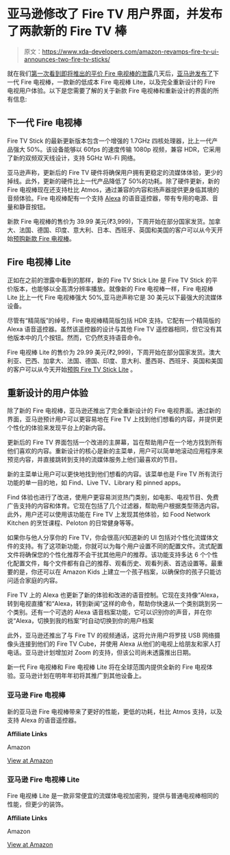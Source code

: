 # 亚马逊修改了 Fire TV 用户界面，并发布了两款新的 Fire TV 棒

> 原文：<https://www.xda-developers.com/amazon-revamps-fire-tv-ui-announces-two-fire-tv-sticks/>

就在我们[第一次看到即将推出的平价 Fire 电视棒的泄露](https://www.xda-developers.com/amazon-fire-tv-stick-lite-cheap-streaming-tv-dongle/)几天后，[亚马逊发布了](https://amazonfiretv.blog/introducing-the-all-new-fire-tv-experience-b1ebecbd813)下一代 Fire 电视棒，一款新的低成本 Fire 电视棒 Lite，以及完全重新设计的 Fire 电视用户体验。以下是您需要了解的关于新款 Fire 电视棒和重新设计的界面的所有信息:

## 下一代 Fire 电视棒

Fire TV Stick 的最新更新版本包含一个增强的 1.7GHz 四核处理器，比上一代产品强大 50%。该设备能够以 60fps 的速度传输 1080p 视频，兼容 HDR，它采用了新的双频双天线设计，支持 5GHz Wi-Fi 网络。

亚马逊声称，更新后的 Fire TV 硬件将确保用户拥有更稳定的流媒体体验，更少的掉线。此外，更新的硬件比上一代产品降低了 50%的功耗。除了硬件更新，新的 Fire 电视棒现在还支持杜比 Atmos，通过兼容的内容和扬声器提供更身临其境的音频体验。Fire 电视棒配有一个支持 [Alexa](https://www.xda-developers.com/tag/amazon-alexa/) 的语音遥控器，带有专用的电源、音量和静音按钮。

新款 Fire 电视棒的售价为 39.99 美元(₹3,999)，下周开始在部分国家发货。加拿大、法国、德国、印度、意大利、日本、西班牙、英国和美国的客户可以从今天开始[预购新款 Fire 电视棒](https://cts.businesswire.com/ct/CT?id=smartlink&url=http%3A%2F%2Fwww.amazon.com%2Ffiretvstick&esheet=52293346&newsitemid=20200924005812&lan=en-US&anchor=www.amazon.com%2Ffiretvstick&index=1&md5=a36442950f24ea67c3ab789050524563)。

## Fire 电视棒 Lite

正如在之前的泄露中看到的那样，新的 Fire TV Stick Lite 是 Fire TV Stick 的平价版本，也能够以全高清分辨率播放。就像新的 Fire 电视棒一样，Fire 电视棒 Lite 比上一代 Fire 电视棒强大 50%,亚马逊声称它是 30 美元以下最强大的流媒体设备。

尽管有“精简版”的绰号，Fire 电视棒精简版包括 HDR 支持。它配有一个精简版的 Alexa 语音遥控器。虽然该遥控器的设计与其他 Fire TV 遥控器相同，但它没有其他版本中的几个按钮。然而，它仍然支持语音命令。

Fire 电视棒 Lite 的售价为 29.99 美元(₹2,999)，下周开始在部分国家发货。澳大利亚、巴西、加拿大、法国、德国、印度、意大利、墨西哥、西班牙、英国和美国的客户可以从今天开始[预购 Fire TV Stick Lite](https://cts.businesswire.com/ct/CT?id=smartlink&url=http%3A%2F%2Fwww.amazon.com%2Ffiretvsticklite&esheet=52293346&newsitemid=20200924005812&lan=en-US&anchor=www.amazon.com%2Ffiretvsticklite&index=2&md5=8e3425f5a54c5d2f3688820801293280) 。

## 重新设计的用户体验

除了新的 Fire 电视棒，亚马逊还推出了完全重新设计的 Fire 电视界面。通过新的界面，亚马逊预计用户可以更容易地在 Fire TV 上找到他们想看的内容，并提供更个性化的体验来发现平台上的新内容。

更新后的 Fire TV 界面包括一个改进的主屏幕，旨在帮助用户在一个地方找到所有他们喜欢的内容。重新设计的核心是新的主菜单，用户可以简单地滚动应用程序来预览内容，并直接跳转到支持的流媒体服务上他们最喜欢的节目。

新的主菜单让用户可以更快地找到他们想看的内容。该菜单也是 Fire TV 所有流行功能的单一目的地，如 Find、Live TV、Library 和 pinned apps。

Find 体验也进行了改进，使用户更容易浏览热门类别，如电影、电视节目、免费广告支持的内容和体育。它现在包括了几个过滤器，帮助用户根据类型筛选内容。此外，用户还可以使用该功能在 Fire TV 上发现其他体验，如 Food Network Kitchen 的烹饪课程、Peloton 的日常健身等等。

如果你与他人分享你的 Fire TV，你会很高兴知道新的 UI 包括对个性化流媒体文件的支持。有了这项新功能，你就可以为每个用户设置不同的配置文件。流式配置文件将确保您的个性化推荐不会干扰其他用户的推荐。该功能支持多达 6 个个性化配置文件，每个文件都有自己的推荐、观看历史、观看列表、首选设置等。最重要的是，你还可以在 Amazon Kids 上建立一个孩子档案，以确保你的孩子只能访问适合家庭的内容。

Fire TV 上的 Alexa 也更新了新的体验和改进的语音控制。它现在支持像“Alexa，转到电视直播”和“Alexa，转到新闻”这样的命令，帮助你快速从一个类别跳到另一个类别。还有一个可选的 Alexa 语音档案功能，它可以识别你的声音，并在你说“Alexa，切换到我的档案”时自动切换到你的用户档案

此外，亚马逊还推出了与 Fire TV 的视频通话，这将允许用户将罗技 USB 网络摄像头连接到他们的 Fire TV Cube，并使用 Alexa 从他们的电视上给朋友和家人打电话。亚马逊计划增加对 Zoom 的支持，但该公司尚未透露推出日期。

新一代 Fire 电视棒和 Fire 电视棒 Lite 将在全球范围内提供全新的 Fire 电视体验。亚马逊计划在明年年初将其推广到其他设备上。

### 亚马逊 Fire 电视棒

新的亚马逊 Fire 电视棒带来了更好的性能，更低的功耗，杜比 Atmos 支持，以及支持 Alexa 的语音遥控器。

**Affiliate Links**

Amazon

[View at Amazon](https://www.amazon.com/dp/B07ZZVX1F2?tag=xda-1b3uofq-20&ascsubtag=UUxdaUeUpU29976&asc_refurl=https%3A%2F%2Fwww.xda-developers.com%2Famazon-revamps-fire-tv-ui-announces-two-fire-tv-sticks%2F&asc_campaign=Short-Term)

### 亚马逊 Fire 电视棒 Lite

Fire 电视棒 Lite 是一款非常便宜的流媒体电视加密狗，提供与普通电视棒相同的性能，但更少的装饰。

**Affiliate Links**

Amazon

[View at Amazon](https://www.amazon.com/dp/B07YNLBS7R?tag=xda-1b3uofq-20&ascsubtag=UUxdaUeUpU29976&asc_refurl=https%3A%2F%2Fwww.xda-developers.com%2Famazon-revamps-fire-tv-ui-announces-two-fire-tv-sticks%2F&asc_campaign=Short-Term)